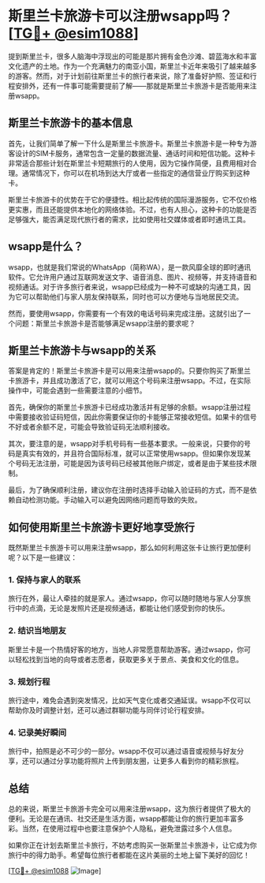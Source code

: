 # 斯里兰卡旅游卡可以注册wsapp吗？[[TG💪+ @esim1088](https://t.me/s/esim1088)]

提到斯里兰卡，很多人脑海中浮现出的可能是那片拥有金色沙滩、碧蓝海水和丰富文化遗产的土地。作为一个充满魅力的南亚小国，斯里兰卡近年来吸引了越来越多的游客。然而，对于计划前往斯里兰卡的旅行者来说，除了准备好护照、签证和行程安排外，还有一件事可能需要提前了解——那就是斯里兰卡旅游卡是否能用来注册wsapp。

## 斯里兰卡旅游卡的基本信息

首先，让我们简单了解一下什么是斯里兰卡旅游卡。斯里兰卡旅游卡是一种专为游客设计的SIM卡服务，通常包含一定量的数据流量、通话时间和短信功能。这种卡非常适合那些计划在斯里兰卡短期旅行的人使用，因为它操作简便，且费用相对合理。通常情况下，你可以在机场到达大厅或者一些指定的通信营业厅购买到这种卡。

斯里兰卡旅游卡的优势在于它的便捷性。相比起传统的国际漫游服务，它不仅价格更实惠，而且还能提供本地化的网络体验。不过，也有人担心，这种卡的功能是否足够强大，能否满足现代旅行者的需求，比如使用社交媒体或者即时通讯工具。

## wsapp是什么？

wsapp，也就是我们常说的WhatsApp（简称WA），是一款风靡全球的即时通讯软件。它允许用户通过互联网发送文字、语音消息、图片、视频等，并支持语音和视频通话。对于许多旅行者来说，wsapp已经成为一种不可或缺的沟通工具，因为它可以帮助他们与家人朋友保持联系，同时也可以方便地与当地居民交流。

然而，要使用wsapp，你需要有一个有效的电话号码来完成注册。这就引出了一个问题：斯里兰卡旅游卡是否能够满足wsapp注册的要求呢？

## 斯里兰卡旅游卡与wsapp的关系

答案是肯定的！斯里兰卡旅游卡是可以用来注册wsapp的。只要你购买了斯里兰卡旅游卡，并且成功激活了它，就可以用这个号码来注册wsapp。不过，在实际操作中，可能会遇到一些需要注意的小细节。

首先，确保你的斯里兰卡旅游卡已经成功激活并有足够的余额。wsapp注册过程中需要接收验证码短信，因此你需要保证你的卡能够正常接收短信。如果卡的信号不好或者余额不足，可能会导致验证码无法顺利接收。

其次，要注意的是，wsapp对手机号码有一些基本要求。一般来说，只要你的号码是真实有效的，并且符合国际标准，就可以正常使用wsapp。但如果你发现某个号码无法注册，可能是因为该号码已经被其他账户绑定，或者是由于某些技术限制。

最后，为了确保顺利注册，建议你在注册时选择手动输入验证码的方式，而不是依赖自动检测功能。手动输入可以避免因网络问题而导致的失败。

## 如何使用斯里兰卡旅游卡更好地享受旅行

既然斯里兰卡旅游卡可以用来注册wsapp，那么如何利用这张卡让旅行更加便利呢？以下是一些建议：

### 1. **保持与家人的联系**
旅行在外，最让人牵挂的就是家人。通过wsapp，你可以随时随地与家人分享旅行中的点滴，无论是发照片还是视频通话，都能让他们感受到你的快乐。

### 2. **结识当地朋友**
斯里兰卡是一个热情好客的地方，当地人非常愿意帮助游客。通过wsapp，你可以轻松找到当地的向导或者志愿者，获取更多关于景点、美食和文化的信息。

### 3. **规划行程**
旅行途中，难免会遇到突发情况，比如天气变化或者交通延误。wsapp不仅可以帮助你及时调整计划，还可以通过群聊功能与同伴讨论行程安排。

### 4. **记录美好瞬间**
旅行中，拍照是必不可少的一部分。wsapp不仅可以通过语音或视频与好友分享，还可以通过分享功能将照片上传到朋友圈，让更多人看到你的精彩旅程。

## 总结

总的来说，斯里兰卡旅游卡完全可以用来注册wsapp，这为旅行者提供了极大的便利。无论是在通讯、社交还是生活方面，wsapp都能让你的旅行更加丰富多彩。当然，在使用过程中也要注意保护个人隐私，避免泄露过多个人信息。

如果你正在计划去斯里兰卡旅行，不妨考虑购买一张斯里兰卡旅游卡，让它成为你旅行中的得力助手。希望每位旅行者都能在这片美丽的土地上留下美好的回忆！

[[TG💪+ @esim1088](https://t.me/s/esim1088) ![Image](https://i.postimg.cc/4NQfJmqS/Snipaste-2025-05-13-00-14-12.png)]